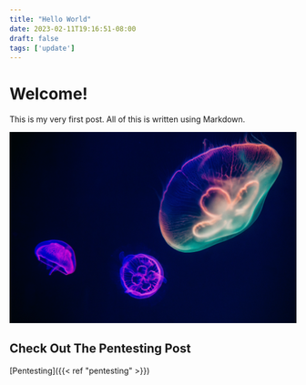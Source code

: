 ```yaml
---
title: "Hello World"
date: 2023-02-11T19:16:51-08:00
draft: false
tags: ['update']
---
```


# Welcome!

This is my very first post. All of this is written using Markdown.

![jellyfish](cool-jellyfish.jpg)

## Check Out The Pentesting Post

[Pentesting]({{< ref "pentesting" >}})
